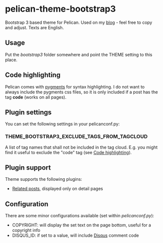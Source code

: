 pelican-theme-bootstrap3
========================

Bootstrap 3 based theme for Pelican. Used on my [blog](https://www.zoe.vc) - feel free to copy and adjust.
Texts are English.

Usage
-----

Put the *bootstrap3* folder somewhere and point the THEME setting to this place.

Code highlighting
-----------------

Pelican comes with [pygments](http://docs.getpelican.com/en/3.3.0/getting_started.html#syntax-highlighting) for syntax highlighting.
I do not want to always include the pygments css files, so it is only included if a post has the tag **code** (works on all pages).

Plugin settings
---------------

You can set the following settings in your pelicanconf.py:

### THEME_BOOTSTRAP3_EXCLUDE_TAGS_FROM_TAGCLOUD

A list of tag names that shall not be included in the tag cloud. E.g. you might find it useful to exclude the "code" tag (see [Code highlighting](#code-highlighting)).


Plugin support
--------------

Theme supports the following plugins:

* [Related posts](https://github.com/getpelican/pelican-plugins/tree/master/related_posts), displayed only on detail pages


Configuration
-------------

There are some minor configurations available (set within *pelicanconf.py*):

* COPYRIGHT: will display the set text on the page bottom, useful for a copyright info
* DISQUS_ID: if set to a value, will include [Disqus](http://disqus.com/) comment code